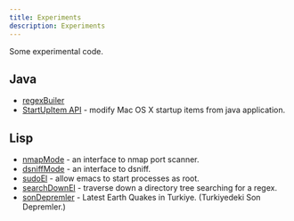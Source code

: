 ```yaml
---
title: Experiments
description: Experiments
---
```


Some experimental code.

## Java
 - [regexBuiler](/regexBuilder.markdown)
 - [StartUpItem API](/startUpItemApi.markdown) - modify Mac OS X startup items from java application.

## Lisp
 - [nmapMode](/nmapMode.markdown)  - an interface to nmap port scanner.
 - [dsniffMode](/dsniffMode.markdown)  - an interface to dsniff.
 - [sudoEl](/sudoEl.markdown) - allow emacs to start processes as root.
 - [searchDownEl](http://github.com/nakkaya/emacs/blob/master/int/searchDown.el) - traverse down a directory tree searching for a regex.
 - [sonDepremler](/sonDepremler/) - Latest Earth Quakes in Turkiye. (Turkiyedeki Son Depremler.)
